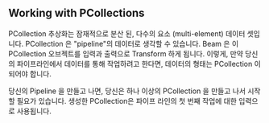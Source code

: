## Working with PCollections

PCollection 추상화는 잠재적으로 분산 된, 다수의 요소 (multi-element) 데이터 셋입니다. PCollection 은 "pipeline"의 데이터로 생각할 수 있습니다. Beam 은 이 PCollection 오브젝트를 입력과 출력으로 Transform 하게 됩니다. 이렇게, 만약 당신의 파이프라인에서 데이터를 통해 작업하려고 한다면, 데이터의 형태는 PCollection 이 되어야 합니다.

당신의 Pipeline 을 만들고 나면, 당신은 하나 이상의 PCollection 을 만들고 나서 시작할 필요가 있습니다. 생성한 PCollection은 파이프 라인의 첫 번째 작업에 대한 입력으로 사용됩니다.
